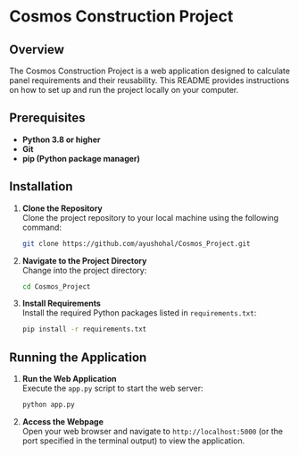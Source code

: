 # Cosmos Construction Project

## Overview

The Cosmos Construction Project is a web application designed to calculate panel requirements and their reusability. This README provides instructions on how to set up and run the project locally on your computer.

## Prerequisites

- **Python 3.8 or higher**
- **Git**
- **pip (Python package manager)**

## Installation

1. **Clone the Repository**\
   Clone the project repository to your local machine using the following command:

   ```bash
   git clone https://github.com/ayushohal/Cosmos_Project.git
   ```

2. **Navigate to the Project Directory**\
   Change into the project directory:

   ```bash
   cd Cosmos_Project
   ```

3. **Install Requirements**\
   Install the required Python packages listed in `requirements.txt`:

   ```bash
   pip install -r requirements.txt
   ```

## Running the Application

1. **Run the Web Application**\
   Execute the `app.py` script to start the web server:

   ```bash
   python app.py
   ```

2. **Access the Webpage**\
   Open your web browser and navigate to `http://localhost:5000` (or the port specified in the terminal output) to view the application.

